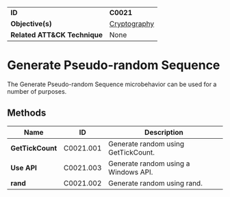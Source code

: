 |||
|---|---|
|**ID**|**C0021**|
|**Objective(s)**|[Cryptography](https://github.com/MBCProject/mbc-markdown/tree/master/micro-behaviors/cryptography)|
|**Related ATT&CK Technique**|None|


Generate Pseudo-random Sequence
===============================
The Generate Pseudo-random Sequence microbehavior can be used for a number of purposes. 

Methods
-------
|Name|ID|Description|
|---|---|---|
|**GetTickCount**|C0021.001|Generate random using GetTickCount.|
|**Use API**|C0021.003|Generate random using a Windows API.|
|**rand**|C0021.002|Generate random using rand.|
